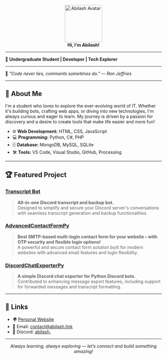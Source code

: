 <!-- abilash.link -->

<p align="center">
  <img src="https://abilash.link/images/abi.png" width="120" alt="Abilash Avatar"><br>
  <b>Hi, I'm Abilash!</b>
</p>

---

👋 **Undergraduate Student | Developer | Tech Explorer**

---

🌟 _"Code never lies, comments sometimes do." — Ron Jeffries_

---

## 🚀 About Me

I'm a student who loves to explore the ever-evolving world of IT. Whether it's building bots, crafting web apps, or diving into new technologies, I'm always curious and eager to learn. My journey is driven by a passion for discovery and a desire to create tools that make life easier and more fun!

- 🌐 **Web Development:** HTML, CSS, JavaScript  
- 💻 **Programming:** Python, C#, PHP
- 🗄️ **Database:** MongoDB, MySQL, SQLite  
- 🛠️ **Tools:** VS Code, Visual Studio, GitHub, Processing 

---

## 🏆 Featured Project

### [Transcript Bot](https://transcript.abilash.link)
> **All-in-one Discord transcript and backup bot.**  
> Designed to simplify and secure your Discord server's conversations with seamless transcript generation and backup functionalities.

### [AdvancedContactFormPy](https://github.com/abilash-dev/AdvancedContactFormPy)
> **Best SMTP-based multi-login contact form for your website – with OTP security and flexible login options!**  
> A powerful and secure contact form solution built for modern websites with advanced email features and login flexibility.

### [DiscordChatExporterPy](https://github.com/abilash-dev/DiscordChatExporterPy)
> **A simple Discord chat exporter for Python Discord bots.**  
> Contributed to enhancing message export features, including support for forwarded messages and transcript formatting.

---

## 🔗 Links

- 🌍 [Personal Website](https://abilash.link)
- 📧 Email: [contact@abilash.link](mailto:contact@abilash.link)
- 🔗 Discord: [abilash.](https://abilash.link/discord)

---

<p align="center">
  <i>Always learning, always exploring — let’s connect and build something amazing!</i>
</p>
